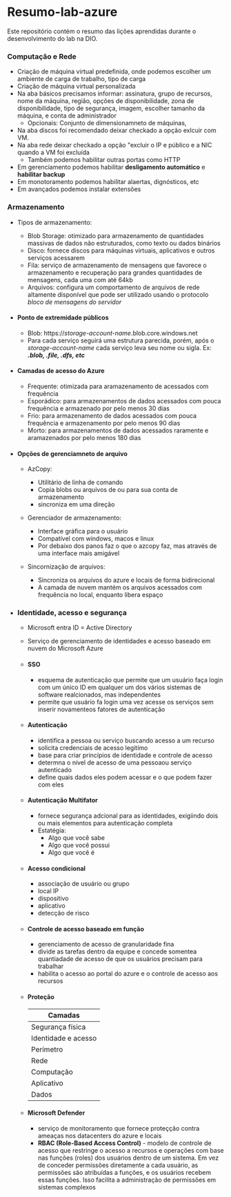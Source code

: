 # Resumo-lab-azure
Este repositório contém o resumo das lições aprendidas durante o desenvolvimento do lab na DIO.

### Computação e Rede

- Criação de máquina virtual predefinida, onde podemos escolher um ambiente de carga de trabalho, tipo de carga
- Criação de máquina virtual personalizada
- Na aba básicos precisamos informar: assinatura, grupo de recursos, nome da máquina, região, opções de disponibilidade, zona de disponibilidade, tipo de segurança, imagem, escolher tamanho da máquina, e conta de administrador
  - Opcionais: Conjunto de dimensionamneto de máquinas,
- Na aba discos foi recomendado deixar checkado a opção exlcuir com VM.
- Na aba rede deixar checkado a opção "excluir o IP e público e a NIC quando a VM foi excluída
  - Também podemos habilitar outras portas como HTTP
-  Em gerenciamento podemos habilitar **desligamento automático** e **habilitar backup**
-  Em monotoramento podemos habilitar alaertas, dignósticos, etc
-  Em avançados podemos instalar extensões


### Armazenamento

- Tipos de armazenamento:
  - Blob Storage: otimizado para armazenamento de quantidades massivas de dados não estruturados, como texto ou dados binários
  - Disco: fornece discos para máquinas virtuais, aplicativos e outros serviços acessarem
  - Fila: serviço de armazenamento de mensagens que favorece o armazenamento e recuperação para grandes quantidades de mensagens, cada uma com até 64kb
  - Arquivos: configura um comportamento  de arquivos de rede altamente disponível que pode ser utilizado usando  o protocolo _bloco de mensagens do servidor_ 

- #### Ponto de extremidade públicos
  - Blob: https://_storage-account-name_.blob.core.windows.net
  - Para cada serviço seguirá uma estrutura parecida, porém, após o _storage-account-name_ cada serviço leva seu nome ou sigla. Ex: _**.blob, .file, .dfs, etc**_

- #### Camadas de acesso do Azure
  - Frequente: otimizada para aramazenamento de acessados com frequência
  - Esporádico: para armazenamentos de dados acessados com pouca frequência e armazenado por pelo menos 30 dias
  - Frio: para armazenamento de dados acessados com pouca frequência e armazenamento por pelo menos 90 dias
  - Morto: para armazenamentos de dados acessados raramente e aramazenados por pelo menos 180 dias

- #### Opções de gerenciamneto de arquivo
  - AzCopy:
    - Utilitário de linha de comando
    - Copia blobs ou arquivos de ou para sua conta de armazenamento
    - sincroniza em uma direção

  - Gerenciador de armazenamento:
    - Interface gráfica para o usuário
    - Compatível com windows, macos e linux
    - Por debaixo dos panos faz o que o azcopy faz, mas através de uma interface mais amigável

  - Sincornização de arquivos:
    - Sincroniza os arquivos do azure e locais de forma bidirecional
    - A camada de nuvem mantém  os arquivos acessados com frequência no local, enquanto libera espaço

- ### Identidade, acesso e segurança
  - Microsoft entra ID = Active Directory
  - Serviço de gerenciamento de identidades e acesso baseado em nuvem do Microsoft Azure

  - #### SSO
    - esquema de autenticação que permite que um usuário faça login com um único ID em qualquer um dos vários sistemas de software realcionados, mas independentes
    - permite que usuário fa login uma vez acesse os serviços sem inserir novamenteos fatores de autenticação

  - #### Autenticação
    - identifica a pessoa ou serviço buscando  acesso a um recurso
    - solicita credenciais de acesso legitímo
    - base para criar princípios de identidade e controle de acesso
    - determna o nível de acesso de uma  pessoaou serviço autenticado
    - define quais dados  eles podem acessar e o que podem  fazer com eles

  - #### Autenticação Multifator
    - fornece segurança adcional para as identidades, exigiindo dois ou mais elementos para autenticação completa
    - Estatégia:
      - Algo que você sabe
      - Algo que você possui
      - Algo que você é

  - #### Acesso condicional
    - associação de usuário  ou grupo
    - local IP
    - dispositivo
    - aplicativo
    - detecção de risco

  - #### Controle de acesso baseado em função
    - gerenciamento de acesso  de granularidade fina
    - divide as tarefas dentro da equipe e concede somentea quantiadade de acesso de que os usuários precisam para trabalhar
    - habilita o acesso ao portal do azure e o controle de acesso aos recursos

  - #### Proteção
    Camadas |
    --------|
    Segurança física |
    Identidade e acesso |
    Perímetro |
    Rede |
    Computação |
    Aplicativo |
    Dados |

  - #### Microsoft Defender
    - serviço de monitoramento que fornece proteçção contra ameaças nos datacenters do azure e locais
    - **RBAC (Role-Based Access Control)**  - modelo de controle de acesso que restringe o acesso a recursos e operações com base nas funções (roles) dos usuários dentro de um sistema. Em vez de conceder permissões diretamente a cada usuário, as permissões são atribuídas a funções, e os usuários recebem essas funções. Isso facilita a administração de permissões em sistemas complexos
